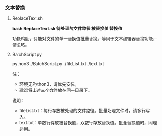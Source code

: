 ### 文本替换

1. ReplaceText.sh

   **bash ReplaceText.sh 待处理的文件路径 被替换值 替换值**

   ~~功能鸡肋，只能对文件的单一替换值批量替换。等同于文本编辑器替换功能，请忽略。~~

2. BatchScript.py

   python3 ./BatchScript.py ./fileList.txt ./text.txt

   注：

   * 环境无Python3，请优先安装。
   * 建议将上述三个文件放在同一目录下。

   说明：

   * fileList.txt：每行存放被处理的文件路径。批量处理文件时，请多行写入。
   * text.txt：单数行存放被替换值，双数行存放替换值。批量替换值时，同理适用。
